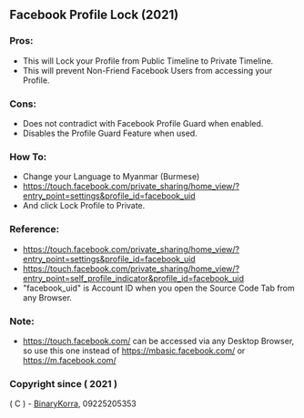 ## Facebook Profile Lock (2021)

### Pros:
* This will Lock your Profile from Public Timeline to Private Timeline.
* This will prevent Non-Friend Facebook Users from accessing your Profile.

### Cons:
* Does not contradict with Facebook Profile Guard when enabled.
* Disables the Profile Guard Feature when used.

### How To:
* Change your Language to Myanmar (Burmese)
* https://touch.facebook.com/private_sharing/home_view/?entry_point=settings&profile_id=facebook_uid
* And click Lock Profile to Private.

### Reference:
* https://touch.facebook.com/private_sharing/home_view/?entry_point=settings&profile_id=facebook_uid
* https://touch.facebook.com/private_sharing/home_view/?entry_point=self_profile_indicator&profile_id=facebook_uid
* "facebook_uid" is Account ID when you open the Source Code Tab from any Browser.

### Note:
* https://touch.facebook.com/ can be accessed via any Desktop Browser, so use this one instead of https://mbasic.facebook.com/ or https://m.facebook.com/

### Copyright since ( 2021 )
( C ) - [BinaryKorra](https://github.com/binarykorra), 09225205353
